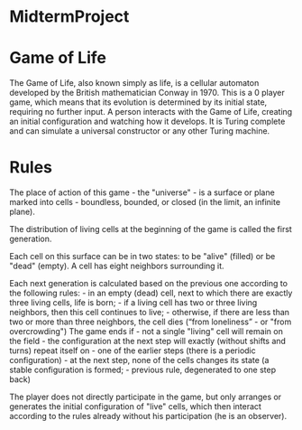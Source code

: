 # MidtermProject
# Game of Life
The Game of Life, also known simply as life, is a cellular automaton developed by the British mathematician Conway in 1970. This is a 0 player game, which means that its evolution is determined by its initial state, requiring no further input. A person interacts with the Game of Life, creating an initial configuration and watching how it develops. It is Turing complete and can simulate a universal constructor or any other Turing machine.

# Rules
The place of action of this game - the "universe" - is a surface or plane marked into cells - boundless,
bounded, or closed (in the limit, an infinite plane).

The distribution of living cells at the beginning of the game is called the first generation.

Each cell on this surface can be in two states: to be "alive" (filled)
or be "dead" (empty). A cell has eight neighbors surrounding it.

Each next generation is calculated based on the previous one according to the following rules:
    -  in an empty (dead) cell, next to which there are exactly three living cells, life is born;
    - if a living cell has two or three living neighbors, then this cell continues to live;
    - otherwise, if there are less than two or more than three neighbors, the cell dies (“from loneliness”
    - or "from overcrowding")
The game ends if
    - not a single "living" cell will remain on the field
    - the configuration at the next step will exactly (without shifts and turns) repeat itself on
    - one of the earlier steps (there is a periodic configuration)
    - at the next step, none of the cells changes its state (a stable configuration is formed;
    - previous rule, degenerated to one step back)

The player does not directly participate in the game, but only arranges or generates the initial configuration of "live" cells,
which then interact according to the rules already without his participation (he is an observer).

